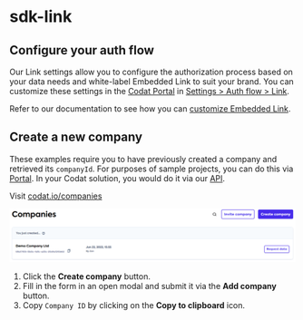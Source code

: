 # sdk-link
## Configure your auth flow

Our Link settings allow you to configure the authorization process based on your data needs and white-label Embedded Link to suit your brand. You can customize these settings in the [Codat Portal](https://app.codat.io/) in [Settings > Auth flow > Link](https://app.codat.io/settings/link-settings).

Refer to our documentation to see how you can [customize Embedded Link](https://docs.codat.io/auth-flow/customize/customize-link).
<h2 id='create-company'>Create a new company</h2>

These examples require you to have previously created a company and retrieved its `companyId`. For purposes of sample projects, you can do this via [Portal](https://app.codat.io/). In your Codat solution, you would do it via our [API](https://docs.codat.io/codat-api#/operations/create-company).


Visit <a href="https://app.codat.io/companies" target="_blank">codat.io/companies</a>

![Create Company](./public/new-company.png "Create New Company")

1. Click the **Create company** button.
2. Fill in the form in an open modal and submit it via the **Add company** button.
3. Copy `Company ID` by clicking on the **Copy to clipboard** icon.
